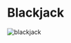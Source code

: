 # Blackjack

![blackjack](https://user-images.githubusercontent.com/81964101/134924294-d9bc9891-a11d-4854-adfe-bd6259824bef.png)
